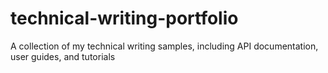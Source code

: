 # technical-writing-portfolio
A collection of my technical writing samples, including API documentation, user guides, and tutorials
